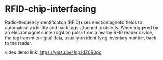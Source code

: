 # RFID-chip-interfacing
Radio-frequency identification (RFID) uses electromagnetic fields to automatically identify and track tags attached to objects. When triggered by an electromagnetic interrogation pulse from a nearby RFID reader device, the tag transmits digital data, usually an identifying inventory number, back to the reader.








video demo link: https://youtu.be/1np3dZ6B0pc
